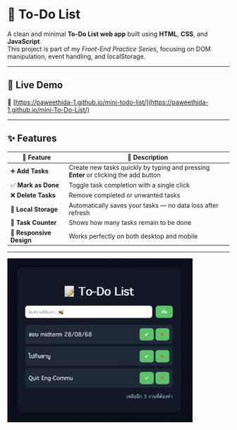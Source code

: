 # 🧩 To-Do List

A clean and minimal **To-Do List web app** built using **HTML**, **CSS**, and **JavaScript**.  
This project is part of my *Front-End Practice Series*, focusing on DOM manipulation, event handling, and localStorage.

---

## 🚀 Live Demo  
🔗 [https://paweethida-1.github.io/mini-todo-list/](https://paweethida-1.github.io/mini-To-Do-List/)

---

## ✨ Features

| 🧠 Feature | 💬 Description |
|------------|----------------|
| ➕ **Add Tasks** | Create new tasks quickly by typing and pressing **Enter** or clicking the add button |
| ✅ **Mark as Done** | Toggle task completion with a single click |
| ❌ **Delete Tasks** | Remove completed or unwanted tasks |
| 💾 **Local Storage** | Automatically saves your tasks — no data loss after refresh |
| 🔢 **Task Counter** | Shows how many tasks remain to be done |
| 📱 **Responsive Design** | Works perfectly on both desktop and mobile |

---
<img src="./Screenshot 2568-10-06 at 00.10.14.png" width="420px" alt="Calculator Screenshot">
